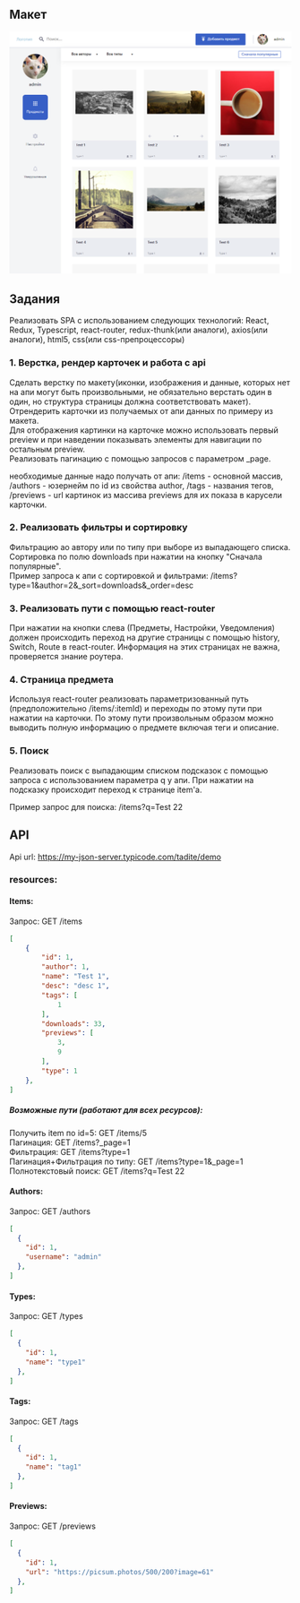 ## Макет
![Макет](https://raw.githubusercontent.com/tadite/demo/master/test-project4.png)


## Задания  
Реализовать SPA с использованием следующих технологий: React, Redux, Typescript, react-router, redux-thunk(или аналоги), axios(или аналоги), html5, css(или css-препроцессоры) 
### 1. Верстка, рендер карточек и работа с api    
Сделать верстку по макету(иконки, изображения и данные, которых нет на апи могут быть произвольными, не обязательно верстать один в один, но структура страницы должна соответствовать макет).  
Отрендерить карточки из получаемых от апи данных по примеру из макета.  
Для отображения картинки на карточке можно использовать первый preview и при наведении показывать элементы для навигации по остальным preview.  
Реализовать пагинацию с помощью запросов с параметром _page.   

необходимые данные надо получать от апи: /items - основной массив, /authors - юзернейм по id из свойства author, /tags - названия тегов, /previews - url картинок из массива previews для их показа в карусели карточки.  

### 2. Реализовать фильтры и сортировку  
Фильтрацию ао автору или по типу при выборе из выпадающего списка.  
Сортировка по полю downloads при нажатии на кнопку "Сначала популярные".   
Пример запроса к апи с сортировкой и фильтрами: /items?type=1&author=2&_sort=downloads&_order=desc  

### 3. Реализовать пути с помощью react-router  
При нажатии на кнопки слева (Предметы, Настройки, Уведомления) должен происходить переход на другие страницы с помощью history, Switch, Route в react-router. Информация на этих страницах не важна, проверяется знание роутера.

### 4. Страница предмета  
Используя react-router реализовать параметризованный путь (предположительно /items/:itemId) и переходы по этому пути при нажатии на карточки. По этому пути произвольным образом можно выводить полную информацию о предмете включая теги и описание.

### 5. Поиск  
Реализовать поиск с выпадающим списком подсказок с помощью запроса с использованием параметра q у апи. При нажатии на подсказку происходит переход к странице item'а.  

Пример запрос для поиска: /items?q=Test 22

## API
Api url: https://my-json-server.typicode.com/tadite/demo
### resources:
#### Items:  
Запрос: GET /items  
```json
[
    {
        "id": 1,
        "author": 1,
        "name": "Test 1",
        "desc": "desc 1",
        "tags": [
            1
        ],
        "downloads": 33,
        "previews": [
            3,
            9
        ],
        "type": 1
    },
]
```  
##### Возможные пути (работают для всех ресурсов):  
Получить item по id=5: GET /items/5  
Пагинация: GET /items?_page=1  
Фильтрация: GET /items?type=1  
Пагинация+Фильтрация по типу: GET /items?type=1&_page=1  
Полнотекстовый поиск: GET /items?q=Test 22

#### Authors:  
Запрос: GET /authors  
```json
[
  {
    "id": 1,
    "username": "admin"
  },
]
```    

#### Types:  
Запрос: GET /types  
```json
[
  {
    "id": 1,
    "name": "type1"
  },
]
```  

#### Tags:  
Запрос: GET /tags  
```json
[
  {
    "id": 1,
    "name": "tag1"
  },
]
```  

#### Previews:  
Запрос: GET /previews  
```json
[
  {
    "id": 1,
    "url": "https://picsum.photos/500/200?image=61"
  },
]
```  
